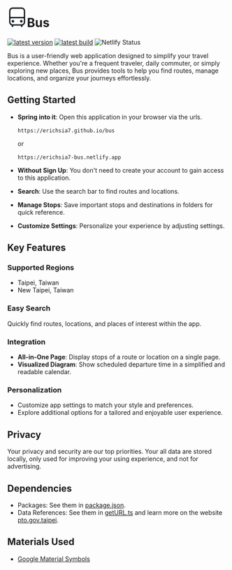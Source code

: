 <h1><picture><source media="(prefers-color-scheme: dark)" srcset="./pwaicons/bus-icon-dark-mode.svg"><source media="(prefers-color-scheme: light)" srcset="./pwaicons/bus-icon-light-mode.svg"><img alt="Your image description" src="./pwaicons/bus-icon-light-mode.svg"></picture>Bus</h1>

[![latest version](https://img.shields.io/badge/dynamic/json?label=latest+version&query=hash&url=https%3A%2F%2Ferichsia7.github.io%2Fbus%2Fversion.json&color=18B2FF)](https://erichsia7.github.io/bus)
[![latest build](https://img.shields.io/badge/dynamic/json?label=latest+builld&query=build&url=https%3A%2F%2Ferichsia7.github.io%2Fbus%2Fversion.json&color=18B2FF)](https://erichsia7.github.io/bus)
![Netlify Status](https://api.netlify.com/api/v1/badges/96537a9f-5bb2-4d96-8d04-c48820a1b60b/deploy-status)

Bus is a user-friendly web application designed to simplify your travel experience. Whether you're a frequent traveler, daily commuter, or simply exploring new places, Bus provides tools to help you find routes, manage locations, and organize your journeys effortlessly.

## Getting Started

- **Spring into it**: Open this application in your browser via the urls.

  ```text
  https://erichsia7.github.io/bus
  ```

  or

  ```text
  https://erichsia7-bus.netlify.app
  ```

- **Without Sign Up**: You don't need to create your account to gain access to this application.
- **Search**: Use the search bar to find routes and locations.
- **Manage Stops**: Save important stops and destinations in folders for quick reference.
- **Customize Settings**: Personalize your experience by adjusting settings.

## Key Features

### Supported Regions

- Taipei, Taiwan
- New Taipei, Taiwan

### Easy Search

Quickly find routes, locations, and places of interest within the app.

### Integration

- **All-in-One Page**: Display stops of a route or location on a single page.
- **Visualized Diagram**: Show scheduled departure time in a simplified and readable calendar.

### Personalization

- Customize app settings to match your style and preferences.
- Explore additional options for a tailored and enjoyable user experience.

## Privacy

Your privacy and security are our top priorities. Your all data are stored locally, only used for improving your using experience, and not for advertising.

## Dependencies

- Packages: See them in [package.json](./package.json).
- Data References: See them in [getURL.ts](./src/data/apis/getURL.ts) and learn more on the website [pto.gov.taipei](https://pto.gov.taipei/News_Content.aspx?n=A1DF07A86105B6BB&s=55E8ADD164E4F579&sms=2479B630A6BD8079).

## Materials Used

- [Google Material Symbols](https://fonts.google.com/icons?icon.style=Rounded&icon.set=Material+Symbols)

